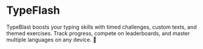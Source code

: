 # TypeFlash
TypeBlast boosts your typing skills with timed challenges, custom texts, and themed exercises. Track progress, compete on leaderboards, and master multiple languages on any device. 🚀
